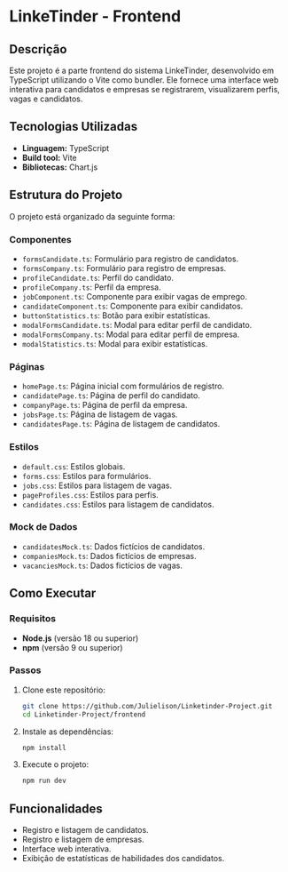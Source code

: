 # LinkeTinder - Frontend

## Descrição
Este projeto é a parte frontend do sistema LinkeTinder, desenvolvido em TypeScript utilizando o Vite como bundler. Ele fornece uma interface web interativa para candidatos e empresas se registrarem, visualizarem perfis, vagas e candidatos.

## Tecnologias Utilizadas
- **Linguagem:** TypeScript
- **Build tool:** Vite
- **Bibliotecas:** Chart.js

## Estrutura do Projeto
O projeto está organizado da seguinte forma:

### Componentes
- `formsCandidate.ts`: Formulário para registro de candidatos.
- `formsCompany.ts`: Formulário para registro de empresas.
- `profileCandidate.ts`: Perfil do candidato.
- `profileCompany.ts`: Perfil da empresa.
- `jobComponent.ts`: Componente para exibir vagas de emprego.
- `candidateComponent.ts`: Componente para exibir candidatos.
- `buttonStatistics.ts`: Botão para exibir estatísticas.
- `modalFormsCandidate.ts`: Modal para editar perfil de candidato.
- `modalFormsCompany.ts`: Modal para editar perfil de empresa.
- `modalStatistics.ts`: Modal para exibir estatísticas.

### Páginas
- `homePage.ts`: Página inicial com formulários de registro.
- `candidatePage.ts`: Página de perfil do candidato.
- `companyPage.ts`: Página de perfil da empresa.
- `jobsPage.ts`: Página de listagem de vagas.
- `candidatesPage.ts`: Página de listagem de candidatos.

### Estilos
- `default.css`: Estilos globais.
- `forms.css`: Estilos para formulários.
- `jobs.css`: Estilos para listagem de vagas.
- `pageProfiles.css`: Estilos para perfis.
- `candidates.css`: Estilos para listagem de candidatos.

### Mock de Dados
- `candidatesMock.ts`: Dados fictícios de candidatos.
- `companiesMock.ts`: Dados fictícios de empresas.
- `vacanciesMock.ts`: Dados fictícios de vagas.

## Como Executar
### Requisitos
- **Node.js** (versão 18 ou superior)
- **npm** (versão 9 ou superior)

### Passos
1. Clone este repositório:
   ```sh
   git clone https://github.com/Julielison/Linketinder-Project.git
   cd Linketinder-Project/frontend
    ```
2. Instale as dependências:
    ```bash
    npm install
    ```
3. Execute o projeto:
    ```bash
    npm run dev
    ```
## Funcionalidades
- Registro e listagem de candidatos.
- Registro e listagem de empresas.
- Interface web interativa.
- Exibição de estatísticas de habilidades dos candidatos.